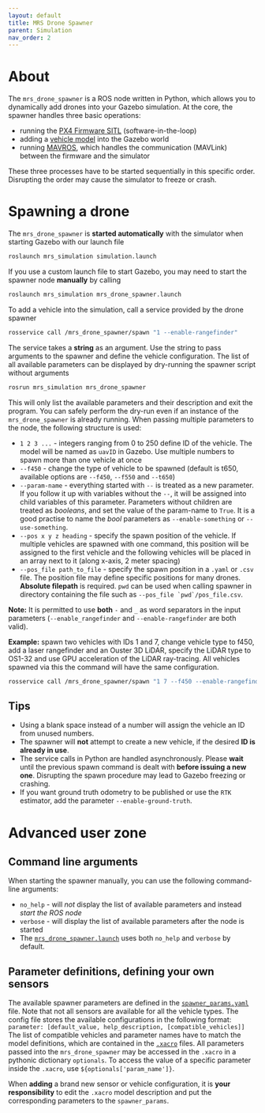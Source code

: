```yaml
---
layout: default
title: MRS Drone Spawner
parent: Simulation
nav_order: 2
---
```


# About

The `mrs_drone_spawner` is a ROS node written in Python, which allows you to dynamically add drones into your Gazebo simulation.
At the core, the spawner handles three basic operations:

* running the [PX4 Firmware SITL](https://dev.px4.io/master/en/simulation/ros_interface.html) (software-in-the-loop)
* adding a [vehicle model](https://github.com/ctu-mrs/mrs_uav_system#unmanned-aerial-vehicles) into the Gazebo world
* running [MAVROS](http://wiki.ros.org/mavros), which handles the communication (MAVLink) between the firmware and the simulator

These three processes have to be started sequentially in this specific order. Disrupting the order may cause the simulator to freeze or crash.

# Spawning a drone

The `mrs_drone_spawner` is **started automatically** with the simulator when starting Gazebo with our launch file
```bash
roslaunch mrs_simulation simulation.launch
```

If you use a custom launch file to start Gazebo, you may need to start the spawner node **manually** by calling
```bash
roslaunch mrs_simulation mrs_drone_spawner.launch
```

To add a vehicle into the simulation, call a service provided by the drone spawner
```bash
rosservice call /mrs_drone_spawner/spawn "1 --enable-rangefinder"
```

The service takes a **string** as an argument. Use the string to pass arguments to the spawner and define the vehicle configuration.
The list of all available parameters can be displayed by dry-running the spawner script without arguments
```bash
rosrun mrs_simulation mrs_drone_spawner
```
This will only list the available parameters and their description and exit the program. You can safely perform the dry-run even if an instance of the `mrs_drone_spawner` is already running.
When passing multiple parameters to the node, the following structure is used:

* `1 2 3 ...` - integers ranging from 0 to 250 define ID of the vehicle. The model will be named as `uavID` in Gazebo. Use multiple numbers to spawn more than one vehicle at once
* `--f450` - change the type of vehicle to be spawned (default is t650, available options are `--f450`, `--f550` and `--t650`)
* `--param-name` - everything started with `--` is treated as a new parameter. If you follow it up with variables without the `--`, it will be assigned into child variables of this parameter. Parameters without children are treated as *booleans*, and set the value of the param-name to `True`. It is a good practise to name the *bool* parameters as `--enable-something` or `--use-something`.
* `--pos x y z heading` - specify the spawn position of the vehicle. If multiple vehicles are spawned with one command, this position will be assigned to the first vehicle and the following vehicles will be placed in an array next to it (along x-axis, 2 meter spacing)
* `--pos_file path_to_file` - specify the spawn position in a `.yaml` or `.csv` file. The position file may define specific positions for many drones. **Absolute filepath** is required. `pwd` can be used when calling spawner in directory containing the file such as ``--pos_file `pwd`/pos_file.csv``.

**Note:** It is permitted to use **both** `-` and `_` as word separators in the input parameters (`--enable_rangefinder` and `--enable-rangefinder` are both valid).

**Example:** spawn two vehicles with IDs 1 and 7, change vehicle type to f450, add a laser rangefinder and an Ouster 3D LiDAR, specify the LiDAR type to OS1-32 and use GPU acceleration of the LiDAR ray-tracing. All vehicles spawned via this the command will have the same configuration.

```bash
rosservice call /mrs_drone_spawner/spawn "1 7 --f450 --enable-rangefinder --enable-ouster --ouster-model OS1-32 --use-gpu-ray
```

## Tips
* Using a blank space instead of a number will assign the vehicle an ID from unused numbers.
* The spawner will **not** attempt to create a new vehicle, if the desired **ID is already in use**.
* The service calls in Python are handled asynchronously. Please **wait** until the previous spawn command is dealt with **before issuing a new one**. Disrupting the spawn procedure may lead to Gazebo freezing or crashing.
* If you want ground truth odometry to be published or use the `RTK` estimator, add the parameter `--enable-ground-truth`.

# Advanced user zone

## Command line arguments

When starting the spawner manually, you can use the following command-line arguments:
* `no_help` - will *not* display the list of available parameters and instead *start the ROS node*
* `verbose` - will display the list of available parameters after the node is started
* The [`mrs_drone_spawner.launch`](https://github.com/ctu-mrs/mrs_simulation/blob/master/launch/mrs_drone_spawner.launch) uses both `no_help` and `verbose` by default.

## Parameter definitions, defining your own sensors

The available spawner parameters are defined in the [`spawner_params.yaml`](https://github.com/ctu-mrs/mrs_simulation/blob/master/config/spawner_params.yaml) file.
Note that not all sensors are available for all the vehicle types.
The config file stores the available configurations in the following format: `parameter: [default_value, help_description, [compatible_vehicles]]`
The list of compatible vehicles and parameter names have to match the model definitions, which are contained in the [`.xacro`](https://github.com/ctu-mrs/mrs_simulation/tree/master/models/mrs_robots_description/urdf) files.
All parameters passed into the `mrs_drone_spawner` may be accessed in the `.xacro` in a pythonic dictionary `optionals`.
To access the value of a specific parameter inside the `.xacro`, use `${optionals['param_name']}`.

When **adding** a brand new sensor or vehicle configuration, it is **your responsibility** to edit the `.xacro` model description and put the corresponding parameters to the `spawner_params`.
